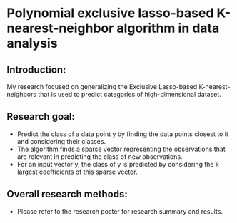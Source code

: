 # Polynomial exclusive lasso-based K-nearest-neighbor algorithm in data analysis

## Introduction: 
My research focused on generalizing the Exclusive Lasso-based K-nearest-neighbors that is used to predict categories of high-dimensional dataset. 

## Research goal: 
- Predict the class of a data point y by finding the data points closest to it and considering their classes.
- The algorithm finds a sparse vector representing the observations that are relevant in predicting the class of new observations.
- For an input vector y, the class of y is predicted by considering the k largest coefficients of this sparse vector.

## Overall research methods:
- Please refer to the research poster for research summary and results.
<!--- <a href="pdfs/ProjMarr_slides.pdf" class="image fit"><img src="images/marr_pic.jpg" alt=""></a>
